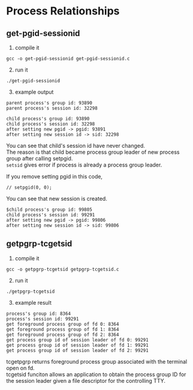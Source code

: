 # Process Relationships

## get-pgid-sessionid
1. compile it
```
gcc -o get-pgid-sessionid get-pgid-sessionid.c
```

2. run it
```
./get-pgid-sessionid
```

3. example output
```
parent process's group id: 93890
parent process's session id: 32298

child process's group id: 93890
child process's session id: 32298
after setting new pgid -> pgid: 93891
after setting new session id -> sid: 32298
```
You can see that child's session id have never changed.   
The reason is that child became process group leader of new process group after calling setpgid.   
`setsid` gives error if process is already a process group leader.
   
If you remove setting pgid in this code,
```
// setpgid(0, 0);
```

You can see that new session is created.
```
$child process's group id: 99805
child process's session id: 99291
after setting new pgid -> pgid: 99806
after setting new session id -> sid: 99806
```

## getpgrp-tcgetsid
1. compile it
```
gcc -o getpgrp-tcgetsid getpgrp-tcgetsid.c
```

2. run it
```
./getpgrp-tcgetsid
```

3. example result
```
process's group id: 8364
process's session id: 99291
get foreground process group of fd 0: 8364
get foreground process group of fd 1: 8364
get foreground process group of fd 2: 8364
get process group id of session leader of fd 0: 99291
get process group id of session leader of fd 1: 99291
get process group id of session leader of fd 2: 99291
```

tcgetpgrp returns foreground process group associated with the terminal open on fd.   
tcgetsid funciton allows an application to obtain the process group ID for the session leader given a file descriptor for the controlling TTY.
